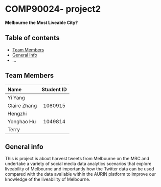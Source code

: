 # COMP90024- project2

**Melbourne the Most Liveable City?**

## Table of contents
* [Team Members](#team-members)
* [General Info](#general-info)
* ...


## Team Members

| Name | Student ID|
| :---         |     :---:      |
| Yi Yang  | | 
| Claire Zhang   |1080915| 
| Hengzhi   || 
| Yonghao Hu    |1049814| 
| Terry    || 

## General info
This is project is about harvest tweets from Melbourne on the MRC and undertake a variety of social media data analytics scenarios that explore liveability of Melbourne and importantly how the Twitter data can be used compared with the data available within the AURIN platform to improve our knowledge of the liveability of Melbourne.

